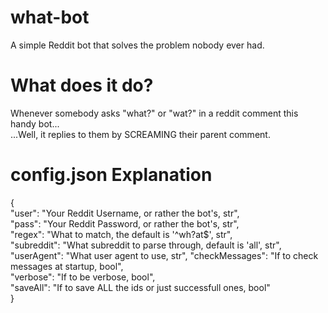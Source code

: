 # what-bot
A simple Reddit bot that solves the problem nobody ever had.

# What does it do?
Whenever somebody asks "what?" or "wat?" in a reddit comment this handy bot...  
...Well, it replies to them by SCREAMING their parent comment.

# config.json Explanation
{  
	"user": "Your Reddit Username, or rather the bot's, str",  
	"pass": "Your Reddit Password, or rather the bot's, str",  
	"regex": "What to match, the default is '^wh?at$', str",  
	"subreddit": "What subreddit to parse through, default is 'all', str",  
	"userAgent": "What user agent to use, str",
	"checkMessages": "If to check messages at startup, bool",  
	"verbose": "If to be verbose, bool",  
	"saveAll": "If to save ALL the ids or just successfull ones, bool"  
}
